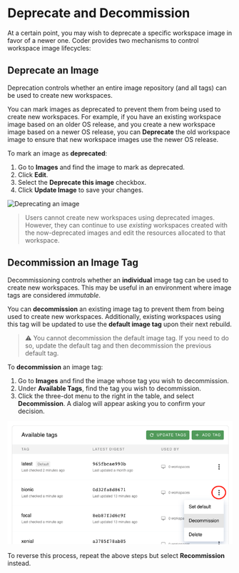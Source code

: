 # Deprecate and Decommission

At a certain point, you may wish to deprecate a specific workspace image in
favor of a newer one. Coder provides two mechanisms to control workspace image
lifecycles:

## Deprecate an Image

Deprecation controls whether an entire image repository (and all tags) can be
used to create new workspaces.

You can mark images as deprecated to prevent them from being used to create new
workspaces. For example, if you have an existing workspace image based on an
older OS release, and you create a new workspace image based on a newer OS
release, you can **Deprecate** the old workspace image to ensure that new
workspace images use the newer OS release.

To mark an image as **deprecated**:

1. Go to **Images** and find the image to mark as deprecated.
1. Click **Edit**.
1. Select the **Deprecate this image** checkbox.
1. Click **Update Image** to save your changes.

![Deprecating an image](../assets/images/deprecate-image.png)

> Users cannot create new workspaces using deprecated images. However, they can
> continue to use _existing_ workspaces created with the now-deprecated images
> and edit the resources allocated to that workspace.

## Decommission an Image Tag

Decommissioning controls whether an **individual** image tag can be used to
create new workspaces. This may be useful in an environment where image tags are
considered _immutable_.

You can **decommission** an existing image tag to prevent them from being used
to create new workspaces. Additionally, existing workspaces using this tag will
be updated to use the **default image tag** upon their next rebuild.

> ⚠️ You cannot decommission the default image tag. If you need to do so, update
> the default tag and then decommission the previous default tag.

To **decommission** an image tag:

1. Go to **Images** and find the image whose tag you wish to decommission.
1. Under **Available Tags**, find the tag you wish to decommission.
1. Click the three-dot menu to the right in the table, and select
   **Decommission**. A dialog will appear asking you to confirm your decision.

![Decommissioning an image tag](../assets/images/decommission-image-tag.png)

To reverse this process, repeat the above steps but select **Recommission**
instead.
